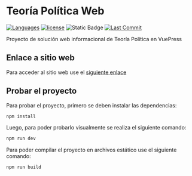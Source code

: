 # Teoría Política Web

[![Languages](https://img.shields.io/github/languages/top/EduardoProfe666/teoria-politica-web?color=orange)](https://github.com/EduardoProfe666/teoria-politica-web)
[![license](https://img.shields.io/badge/license-MIT-blue.svg)](https://tlo.mit.edu/learn-about-intellectual-property/software-and-open-source-licensing/open-source-licensing)
![Static Badge](https://img.shields.io/badge/status-build-green)
[![Last Commit](https://img.shields.io/github/last-commit/EduardoProfe666/teoria-politica-web)](https://github.com/EduardoProfe666/teoria-politica-web/commits/master)

Proyecto de solución web informacional de Teoría Política en VuePress

## Enlace a sitio web

Para acceder al sitio web use el [siguiente enlace](https://eduardoprofe666.github.io/teoria-politica-web)

## Probar el proyecto

Para probar el proyecto, primero se deben instalar las dependencias:

```sh
npm install
```

Luego, para poder probarlo visualmente se realiza el siguiente comando:

```sh
npm run dev
```

Para poder compilar el proyecto en archivos estático use el siguiente comando:

```sh
npm run build
```
